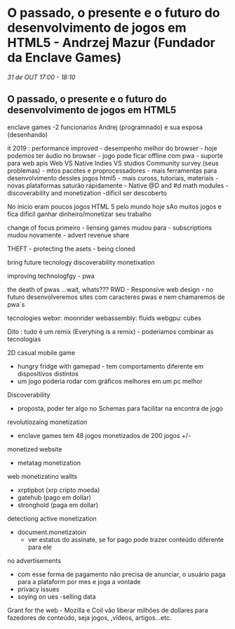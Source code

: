 
# O passado, o presente e o futuro do desenvolvimento de jogos em HTML5 - Andrzej Mazur (Fundador da Enclave Games)
_31 de OUT 17:00 - 18:10_

## O passado, o presente e o futuro do desenvolvimento de jogos em HTML5

enclave games -2 funcionarios Andrej (programnado) e sua esposa (desenhando)

it 2019 : performance improved
    - desempenho melhor do browser
    - hoje podemos ter áudio no browser
    - jogo pode ficar offline com pwa
    - suporte para web apis
Web VS Native
Indies VS studios
Community survey (seus problemas)
    - mtos pacotes e proprocessadores
    - mais ferramentas para desenvolvimento dessles jogos html5
    - mais cuross, tutoriais, materiais
    - novas plataformas saturão rápidamente
    - Native @D and #d math modules
    - discoverability and monetization
    -dificil ser descoberto

No inicio eram poucos jogos HTML 5 pelo mundo
hoje sAo muitos jogos e fica dificil ganhar dinheiro/monetizar seu trabalho

change of focus
    primeiro - liensing games
    mudou para - subscriptions
    mudou novamente - advert revenue share

THEFT
    - protecting the asets
    - being cloned

bring future
    tecnology
    discoverability
    monetixation


improving technologfgy
    - pwa

the death of pwas
    ...wait, whats???
    RWD - Responsive web design
    - no futuro desenvolveremos sites com caracteres pwas e nem chamaremos de pwa`s

tecnologies
    webxr: moonrider
    webassembly: fluids
    webgpu: cubes


Dito : tudo é um remix (Everyhing is a remix)
    - poderiamos combinar as tecnologias


2D casual mobile game
- hungry fridge with gamepad - tem comportamento diferente em dispositivos distintos
- um jogo poderia rodar com gráficos melhores em um pc melhor

Discoverability
- proposta, poder ter algo no Schemas para facilitar na encontra de jogo

revolutiozaing monetization
- enclave games tem 48 jogos monetizados de 200 jogos +/-

monetized website
- metatag monetization

web monetizatino wallts
- xrptipbot (xrp cripto moeda)
- gatehub (pago em dollar)
- stronghold (paga em dollar)

detectiong active monetization
- document.monetizatoin 
    - ver estatus do assinate, se for pago pode trazer conteúdo diferente para ele

no advertisements
- com esse forma de pagamento não precisa de anunciar, o usuário paga para a plataform por mes e joga a vontade
- privacy issues
- soying on ues
-selling data

Grant for the web - Mozilla e Coil vão liberar milhões de dollares para fazedores de conteúdo, seja jogos, ,vídeos, artigos...etc.

